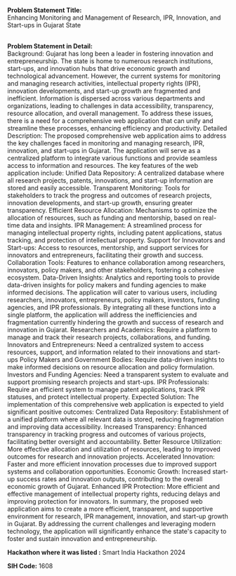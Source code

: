 **Problem Statement Title:**<br>
Enhancing Monitoring and Management of Research, IPR, Innovation, and Start-ups in Gujarat State
<br><br>

**Problem Statement in Detail:**<br>
Background: Gujarat has long been a leader in fostering innovation and entrepreneurship. The state is home to numerous research institutions, start-ups, and innovation hubs that drive economic growth and technological advancement. However, the current systems for monitoring and managing research activities, intellectual property rights (IPR), innovation developments, and start-up growth are fragmented and inefficient. Information is dispersed across various departments and organizations, leading to challenges in data accessibility, transparency, resource allocation, and overall management. To address these issues, there is a need for a comprehensive web application that can unify and streamline these processes, enhancing efficiency and productivity. Detailed Description: The proposed comprehensive web application aims to address the key challenges faced in monitoring and managing research, IPR, innovation, and start-ups in Gujarat. The application will serve as a centralized platform to integrate various functions and provide seamless access to information and resources. The key features of the web application include: Unified Data Repository: A centralized database where all research projects, patents, innovations, and start-up information are stored and easily accessible. Transparent Monitoring: Tools for stakeholders to track the progress and outcomes of research projects, innovation developments, and start-up growth, ensuring greater transparency. Efficient Resource Allocation: Mechanisms to optimize the allocation of resources, such as funding and mentorship, based on real-time data and insights. IPR Management: A streamlined process for managing intellectual property rights, including patent applications, status tracking, and protection of intellectual property. Support for Innovators and Start-ups: Access to resources, mentorship, and support services for innovators and entrepreneurs, facilitating their growth and success. Collaboration Tools: Features to enhance collaboration among researchers, innovators, policy makers, and other stakeholders, fostering a cohesive ecosystem. Data-Driven Insights: Analytics and reporting tools to provide data-driven insights for policy makers and funding agencies to make informed decisions. The application will cater to various users, including researchers, innovators, entrepreneurs, policy makers, investors, funding agencies, and IPR professionals. By integrating all these functions into a single platform, the application will address the inefficiencies and fragmentation currently hindering the growth and success of research and innovation in Gujarat. Researchers and Academics: Require a platform to manage and track their research projects, collaborations, and funding. Innovators and Entrepreneurs: Need a centralized system to access resources, support, and information related to their innovations and start-ups Policy Makers and Government Bodies: Require data-driven insights to make informed decisions on resource allocation and policy formulation. Investors and Funding Agencies: Need a transparent system to evaluate and support promising research projects and start-ups. IPR Professionals: Require an efficient system to manage patent applications, track IPR statuses, and protect intellectual property. Expected Solution: The implementation of this comprehensive web application is expected to yield significant positive outcomes: Centralized Data Repository: Establishment of a unified platform where all relevant data is stored, reducing fragmentation and improving data accessibility. Increased Transparency: Enhanced transparency in tracking progress and outcomes of various projects, facilitating better oversight and accountability. Better Resource Utilization: More effective allocation and utilization of resources, leading to improved outcomes for research and innovation projects. Accelerated Innovation: Faster and more efficient innovation processes due to improved support systems and collaboration opportunities. Economic Growth: Increased start-up success rates and innovation outputs, contributing to the overall economic growth of Gujarat. Enhanced IPR Protection: More efficient and effective management of intellectual property rights, reducing delays and improving protection for innovators. In summary, the proposed web application aims to create a more efficient, transparent, and supportive environment for research, IPR management, innovation, and start-up growth in Gujarat. By addressing the current challenges and leveraging modern technology, the application will significantly enhance the state's capacity to foster and sustain innovation and entrepreneurship.

**Hackathon where it was listed :** Smart India Hackathon 2024 <br>

**SIH Code:** 1608